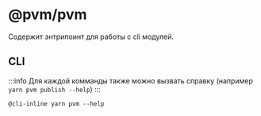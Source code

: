 # @pvm/pvm

Содержит энтрипоинт для работы с cli модулей.

## CLI
:::info
Для каждой комманды также можно вызвать справку (например `yarn pvm publish --help`)
:::
```
@cli-inline yarn pvm --help
```